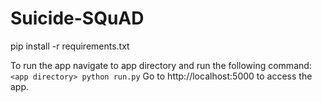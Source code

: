 # Suicide-SQuAD
 
pip install -r requirements.txt

To run the app navigate to app directory and run the following command: <br>
`<app directory> python run.py`
Go to http://localhost:5000 to access the app.
